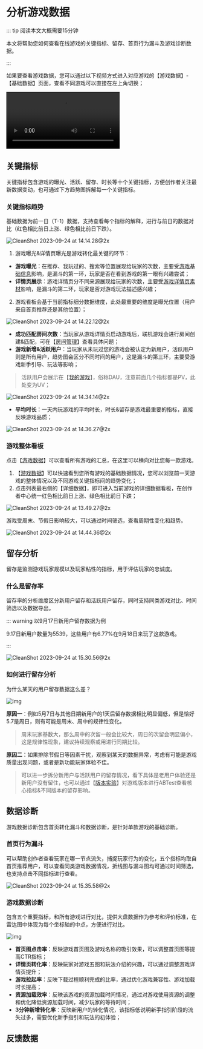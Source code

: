 # 分析游戏数据

::: tip 阅读本文大概需要15分钟

本文将帮助您如何查看在线游戏的关键指标、留存、首页行为漏斗及游戏诊断数据。

::: 

如果要查看游戏数据，您可以通过以下视频方式进入对应游戏的【游戏数据】-【基础数据】页面，查看不同游戏可以直接在左上角切换；

<video controls src="https://cdn.233xyx.com/online/TNfyJyrWkfbN1695538958261.mp4"></video>

## 关键指标

关键指标包含游戏的曝光、活跃、留存、时长等十个关键指标，方便创作者关注最新数据变动，也可通过下方趋势图拆解每一个关键指标。

### **关键指标趋势**

基础数据为前一日（T-1）数据，支持查看每个指标的解释，进行与前日的数据对比（红色相比前日上涨、绿色相比前日下跌）。

![CleanShot 2023-09-24 at 14.14.28@2x](https://arkimg.ark.online/CleanShot%202023-09-24%20at%2014.14.28@2x.webp)

1. 游戏曝光&详情页曝光是游戏转化最关键的环节：

- **游戏曝光**：在推荐、我玩过的、搜索等位置展现给玩家的次数，主要受[游戏基础信息](https://docs.ark.online/CreatorPortal/Publishing&Managing.html#游戏信息填写)影响，是漏斗的第一环，玩家是否在看到游戏的第一眼有兴趣尝试；
- **详情页展示**：游戏详情页分不同来源展现给玩家的次数，主要受[游戏详情页素材](https://docs.ark.online/CreatorPortal/Publishing&Managing.html#添加游戏素材)影响，是漏斗的第二环，玩家是否对游戏玩法描述感兴趣；

2. 游戏看板会基于当前指标细分数据维度，此处最重要的维度是曝光位置（用户来自首页推荐还是其他位置）；

![CleanShot 2023-09-24 at 14.22.12@2x](https://arkimg.ark.online/CleanShot%202023-09-24%20at%2014.22.12@2x.webp)

- **成功匹配房间次数**：当玩家从游戏详情页启动游戏后，联机游戏会进行房间创建&匹配，可在【[房间管理](https://portal.ark.online/#/admin/room-data)】查看具体问题；
- **游戏新增&活跃用户**：当玩家从未玩过您的游戏会被认定为新用户，活跃用户则是所有用户，趋势图会区分不同时间的用户，这是漏斗的第三环，主要受游戏新手引导、玩法等影响；

> 活跃用户会展示在【[我的游戏](https://portal.ark.online/#/admin/game-list)】，俗称DAU，注意前面几个指标都是PV，此处变为UV；

![CleanShot 2023-09-24 at 14.34.14@2x](https://arkimg.ark.online/CleanShot%202023-09-24%20at%2014.34.14@2x.webp)

- **平均时长**：一天内玩游戏的平均时长，时长&留存是游戏最重要的指标，直接反映游戏品质；

![CleanShot 2023-09-24 at 14.36.27@2x](https://arkimg.ark.online/CleanShot%202023-09-24%20at%2014.36.27@2x.webp)

### 游戏整体看板

点击【[游戏数据](https://portal.ark.online/#/admin/game-data)】可以查看所有游戏的汇总，在这里可以横向对比您每一款游戏。

1. 【[游戏数据](https://portal.ark.online/#/admin/game-data)】可以快速看到您所有游戏的基础数据情况，您可以浏览前一天游戏的整体情况以及不同游戏关键指标间的趋势变化；
2. 点击列表最右侧的【详细数据】，即可进入当前游戏的详细数据看板，在创作者中心统一红色相比前日上涨、绿色相比前日下跌；

![CleanShot 2023-09-24 at 13.49.27@2x](https://arkimg.ark.online/CleanShot%202023-09-24%20at%2013.49.27@2x.webp)

游戏受周末、节假日影响较大，可以通过时间筛选，查看周期性变化和趋势。

![CleanShot 2023-09-24 at 14.44.36@2x](https://arkimg.ark.online/CleanShot%202023-09-24%20at%2014.44.36@2x.webp)

## 留存分析

留存是监测游戏玩家规模以及玩家粘性的指标，用于评估玩家的忠诚度。

### 什么是留存率

留存率的分析维度区分新用户留存和活跃用户留存，同时支持同类游戏对比、时间筛选以及数据导出。

::: warning 以9月17日新用户留存数据为例

9.17日新用户数量为5539，这些用户有6.77%在9月18日来玩了这款游戏。

:::

![CleanShot 2023-09-24 at 15.30.56@2x](https://arkimg.ark.online/CleanShot%202023-09-24%20at%2015.30.56@2x.webp)

###  如何进行留存分析

为什么某天的用户留存数据这么差？

![img](https://arkimg.ark.online/1684027972241-40.webp)

**原因一**：例如5月7日与其他日期新用户的1天后留存数据相比明显偏低，但是恰好5.7是周日，则有可能是周末、周中的规律性变化。

> 周末玩家基数大，那么周中的次留一般会比较大，周日的次留会明显偏小，这是规律性现象，建议持续观察或用进行同期比较。

**原因二**：如果排除节假日等因素干扰，观察到某天的数据异常，考虑有可能是游戏质量出现问题，或者是新功能玩家体验不佳。

> 可以进一步拆分新用户与活跃用户的留存情况，看下具体是老用户体验还是新用户没有留住，也可以通过【[版本实验](https://portal.ark.online/#/admin/ab-test-list)】对游戏版本进行ABTest查看核心指标&不同版本的留存影响。

## 数据诊断

游戏数据诊断包含首页转化漏斗和数据诊断，是针对单款游戏的基础诊断。

### **首页行为漏斗**

可以帮助创作者查看玩家在哪一节点流失，捕捉玩家行为的变化，五个指标均取自首页推荐用户，可以查看同类游戏数据情况，折线图与漏斗图均可通过时间筛选，也支持点击不同指标进行查看。

![CleanShot 2023-09-24 at 15.35.58@2x](https://arkimg.ark.online/CleanShot%202023-09-24%20at%2015.35.58@2x.webp)

### **游戏数据诊断**

包含五个重要指标，和所有游戏进行对比，提供大盘数据作为参考和评价标准，在雷达图中体现为每个坐标轴的中点，方便进行对比。

![img](https://arkimg.ark.online/1684027972241-42.webp)

- **首页图点击率**：反映游戏首页图及游戏名称的吸引效果，可以调整首页图等提高CTR指标；
- **详情页转化率**：反映玩家对游戏五图和玩法介绍的兴趣，可以通过调整游戏详情页提升；
- **游戏拉起率**：反映下载过程顺利完成的比率，通过优化游戏兼容性、游戏加载时长提高；
- **资源加载效率**：反映该游戏的资源加载时间情况，通过对游戏使用资源的调整和优化降低资源加载时间，减少玩家的等待时间；
- **3分钟新增转化率**：反映新用户的转化情况，该指标低说明新手指引阶段的流失过多，需要优化新手指引和玩法的初体验；

## 反馈数据
